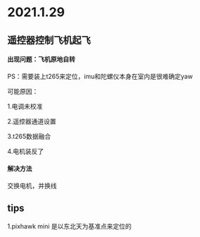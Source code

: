 # 2021.1.29

## 遥控器控制飞机起飞

#### 出现问题：飞机原地自转

PS：需要装上t265来定位，imu和陀螺仪本身在室内是很难确定yaw

可能原因：

1.电调未校准

2.遥控器通道设置

3.t265数据融合

4.电机装反了

#### 解决方法

交换电机，并换线

## tips

1.pixhawk mini 是以东北天为基准点来定位的